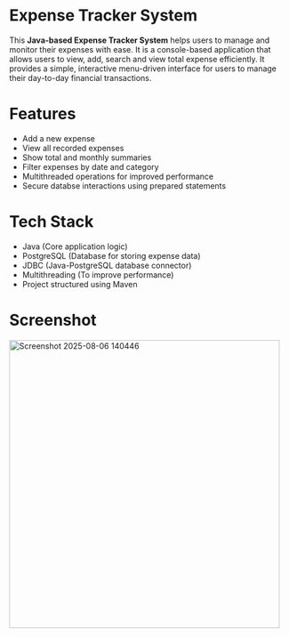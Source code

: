# Expense Tracker System
This  **Java-based Expense Tracker System** helps users to manage and monitor their expenses with ease. It is  a console-based application that allows users to view, add, search and view total expense efficiently. It provides a simple, interactive menu-driven interface for users to manage their day-to-day financial transactions.
# Features
- Add a new expense
- View all recorded expenses
- Show total and monthly summaries
- Filter expenses by date and category
- Multithreaded operations for improved performance
- Secure databse interactions using prepared statements
# Tech Stack
- Java (Core application logic)
- PostgreSQL (Database for storing expense data)
- JDBC (Java-PostgreSQL database connector)
- Multithreading (To improve performance)
- Project structured using Maven
# Screenshot
<img width="486" height="518" alt="Screenshot 2025-08-06 140446" src="https://github.com/user-attachments/assets/3c85ffc1-8f90-4fcb-942a-6a14c2004218" />


